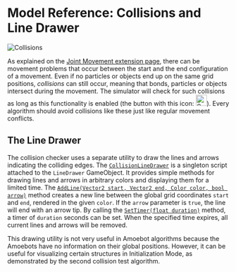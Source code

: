 # Model Reference: Collisions and Line Drawer

![Collisions](~/images/collision.png "A collision caused by the green particles contracting West and the blue particles expanding. The blue and orange lines indicate the colliding edges and the arrows show the edge movements.")

As explained on the [Joint Movement extension page](~/amoebot_model/jm.md), there can be movement problems that occur between the start and the end configuration of a movement.
Even if no particles or objects end up on the same grid positions, *collisions* can still occur, meaning that bonds, particles or objects intersect during the movement.
The simulator will check for such collisions as long as this functionality is enabled (the button with this icon: <img src="~/images/view_collision_smaller.png" alt="Collision Check Icon" title="Collision Check Icon" height="25"/>).
Every algorithm should avoid collisions like these just like regular movement conflicts.



## The Line Drawer

The collision checker uses a separate utility to draw the lines and arrows indicating the colliding edges.
The [`CollisionLineDrawer`][1] is a singleton script attached to the `LineDrawer` GameObject.
It provides simple methods for drawing lines and arrows in arbitrary colors and displaying them for a limited time.
The [`AddLine(Vector2 start, Vector2 end, Color color, bool arrow)`][2] method creates a new line between the global grid coordinates `start` and `end`, rendered in the given `color`.
If the `arrow` parameter is `true`, the line will end with an arrow tip.
By calling the [`SetTimer(float duration)`][3] method, a timer of `duration` seconds can be set.
When the specified time expires, all current lines and arrows will be removed.

This drawing utility is not very useful in Amoebot algorithms because the Amoebots have no information on their global positions.
However, it can be useful for visualizing certain structures in Initialization Mode, as demonstrated by the second collision test algorithm.



[1]: xref:AS2.UI.CollisionLineDrawer
[2]: xref:AS2.UI.CollisionLineDrawer.AddLine(Vector2,Vector2,Color,System.Boolean)
[3]: xref:AS2.UI.CollisionLineDrawer.SetTimer(System.Single)
